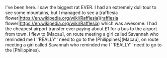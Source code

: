 I've been here.
I saw the biggest rat EVER.
I had an extremely dull tour to see some mountains, but I managed to see a [rafflesia flower|https://en.wikipedia.org/wiki/Rafflesia](rafflesia flower|https://en.wikipedia.org/wiki/Rafflesia) which was awesome.
I had the cheapest airport transfer ever paying about £1 for a bus to the airport from town.
I flew to [Macau], on route meeting a girl called Savannah who reminded me I ''REALLY'' need to go to the [Philippines](Macau], on route meeting a girl called Savannah who reminded me I ''REALLY'' need to go to the [Philippines).

